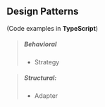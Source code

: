 ## Design Patterns
(Code examples in **TypeScript**)

> ##### Behavioral
> * Strategy

> ##### Structural:
> * Adapter